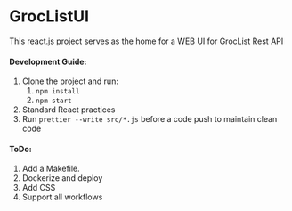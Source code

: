 # GrocListUI

This react.js project serves as the home for a WEB UI for GrocList Rest API

#### Development Guide:
1. Clone the project and run:
    1. `npm install`
    1. `npm start`
1. Standard React practices
1. Run `prettier --write src/*.js` before a code push to maintain clean code

#### ToDo:
1. Add a Makefile.
1. Dockerize and deploy
1. Add CSS
1. Support all workflows